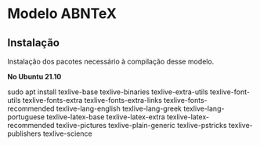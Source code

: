 # Modelo ABNTeX

## Instalação

Instalação dos pacotes necessário à compilação desse modelo.

**No Ubuntu 21.10**

sudo apt install texlive-base texlive-binaries texlive-extra-utils texlive-font-utils texlive-fonts-extra texlive-fonts-extra-links texlive-fonts-recommended texlive-lang-english texlive-lang-greek texlive-lang-portuguese texlive-latex-base texlive-latex-extra texlive-latex-recommended texlive-pictures texlive-plain-generic texlive-pstricks texlive-publishers texlive-science




